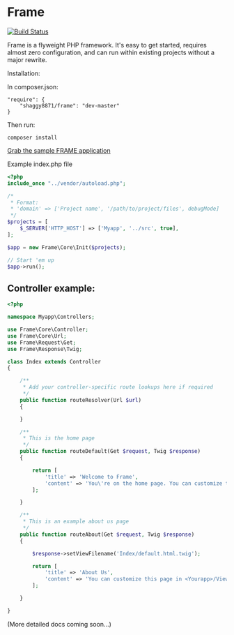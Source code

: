 # Frame

[![Build Status](https://travis-ci.org/shaggy8871/frame.svg?branch=master)](https://travis-ci.org/shaggy8871/frame)

Frame is a flyweight PHP framework. It's easy to get started, requires almost zero configuration, and can run within existing projects without a major rewrite.

Installation:

In composer.json:
```
"require": {
    "shaggy8871/frame": "dev-master"
}
```

Then run:
```
composer install
```

[Grab the sample FRAME application](https://github.com/shaggy8871/frame-sample-app)

Example index.php file

```php
<?php
include_once "../vendor/autoload.php";

/*
 * Format:
 * 'domain' => ['Project name', '/path/to/project/files', debugMode]
 */
$projects = [
    $_SERVER['HTTP_HOST'] => ['Myapp', '../src', true],
];

$app = new Frame\Core\Init($projects);

// Start 'em up
$app->run();

```

## Controller example:

```php
<?php

namespace Myapp\Controllers;

use Frame\Core\Controller;
use Frame\Core\Url;
use Frame\Request\Get;
use Frame\Response\Twig;

class Index extends Controller
{

    /**
     * Add your controller-specific route lookups here if required
     */
    public function routeResolver(Url $url)
    {

    }

    /**
     * This is the home page
     */
    public function routeDefault(Get $request, Twig $response)
    {

        return [
            'title' => 'Welcome to Frame',
            'content' => 'You\'re on the home page. You can customize this view in <Yourapp>/Views/Index/default.html.twig and <Yourapp>/Views/base.html.twig.'
        ];

    }

    /**
     * This is an example about us page
     */
    public function routeAbout(Get $request, Twig $response)
    {

        $response->setViewFilename('Index/default.html.twig');

        return [
            'title' => 'About Us',
            'content' => 'You can customize this page in <Yourapp>/Views/Index/about.html.twig.'
        ];

    }

}

```

(More detailed docs coming soon...)
